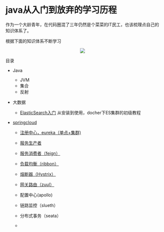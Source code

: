 # java从入门到放弃的学习历程



作为一个大龄青年，在代码圈混了三年仍然是个菜菜的IT民工，也该梳理点自己的知识体系了。

根据下面的知识体系不断学习

<p align="center">
    <a href="https://github.com/zhangwentu/neo-doc" target="_blank">
        <img src="https://tva1.sinaimg.cn/large/006tNbRwgy1gap40507qyj30u01e6qeu.jpg" width=""/>
    </a>
</p>



<a name="目录">目录</a>

- Java
  
  - JVM
  - 集合
  - 反射
  
- 大数据
  
  - [ElasticSearch入门](./docs/大数据/Elasticsearch.md) 从安装到使用，docher下ES集群的初级教程
- [springcloud](./docs/springcloud/SpringCloud入门一目录.md) 
  - [注册中心，eureka（单点+集群)](./springcloud/SpringCloud入门二注册中心.md) 
  
  - [服务生产者](./docs/springcloud/SpringCloud入门三服务生产者.md) 
  
  - [服务消费者（feign）](./docs/springcloud/SpringCloud入门四服务消费者.md) 
  
  - [负载均衡（ribbon）](./docs/springcloud/SpringCloud入门五负载均衡Ribbon.md) 
  
  - [熔断器（Hystrix）](./docs/springcloud/SpringCloud入门六熔断器Hystrix.md) 
  
  - [网关路由（zuul）](./SpringCloud入门七网关Zuul.md) 

  - 配置中心(apollo)
  
  - 链路监控（slueth）
  
  - 分布式事务（seata）
  
  - 
  
    
  
  



